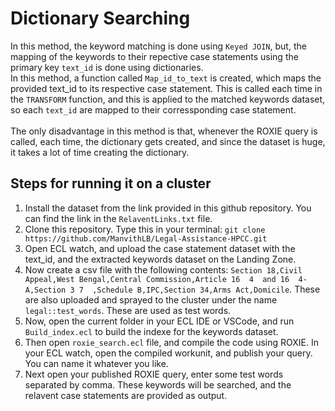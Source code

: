 # Dictionary Searching

In this method, the keyword matching is done using ```Keyed JOIN```, but, the mapping of the keywords to their repective case statements using the primary key ```text_id``` is done using dictionaries.<br>
In this method, a function called ```Map_id_to_text``` is created, which maps the provided text_id to its respective case statement. This is called each time in the ```TRANSFORM``` function, and this is applied to the matched keywords dataset, so each ```text_id``` are mapped to their corressponding case statement.<br><br>
The only disadvantage in this method is that, whenever the ROXIE query is called, each time, the dictionary gets created, and since the dataset is huge, it takes a lot of time creating the dictionary.

## Steps for running it on a cluster

1. Install the dataset from the link provided in this github repository. You can find the link in the ```RelaventLinks.txt``` file.
2. Clone this repository. Type this in your terminal: ```git clone https://github.com/ManvithLB/Legal-Assistance-HPCC.git```
3. Open ECL watch, and upload the case statement dataset with the text_id, and the extracted keywords dataset on the Landing Zone.
4. Now create a csv file with the following contents: ```Section 18,Civil Appeal,West Bengal,Central Commission,Article 16  4  and 16  4-A,Section 3 7  ,Schedule B,IPC,Section 34,Arms Act,Domicile```. These are also uploaded and sprayed to the cluster under the name ```legal::test_words```. These are used as test words.
5. Now, open the current folder in your ECL IDE or VSCode, and run ```Build_index.ecl``` to build the indexe for the keywords dataset.
6. Then open ```roxie_search.ecl``` file, and compile the code using ROXIE. In your ECL watch, open the compiled workunit, and publish your query. You can name it whatever you like.
7. Next open your published ROXIE query, enter some test words separated by comma. These keywords will be searched, and the relavent case statements are provided as output.
